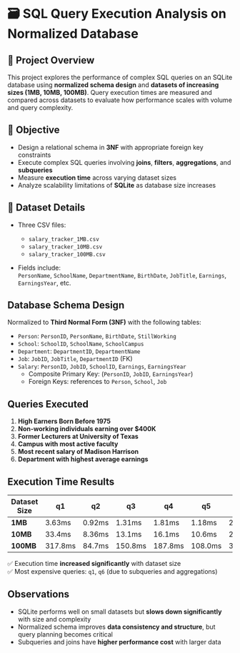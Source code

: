 # 🗃️ SQL Query Execution Analysis on Normalized Database

## 📌 Project Overview

This project explores the performance of complex SQL queries on an SQLite database using **normalized schema design** and **datasets of increasing sizes (1MB, 10MB, 100MB)**. Query execution times are measured and compared across datasets to evaluate how performance scales with volume and query complexity.

## 🧠 Objective

- Design a relational schema in **3NF** with appropriate foreign key constraints  
- Execute complex SQL queries involving **joins**, **filters**, **aggregations**, and **subqueries**  
- Measure **execution time** across varying dataset sizes  
- Analyze scalability limitations of **SQLite** as database size increases


## 🧪 Dataset Details

- Three CSV files:  
  - `salary_tracker_1MB.csv`  
  - `salary_tracker_10MB.csv`  
  - `salary_tracker_100MB.csv`

- Fields include:  
  `PersonName`, `SchoolName`, `DepartmentName`, `BirthDate`, `JobTitle`, `Earnings`, `EarningsYear`, etc.

## Database Schema Design

Normalized to **Third Normal Form (3NF)** with the following tables:

- `Person`: `PersonID`, `PersonName`, `BirthDate`, `StillWorking`
- `School`: `SchoolID`, `SchoolName`, `SchoolCampus`
- `Department`: `DepartmentID`, `DepartmentName`
- `Job`: `JobID`, `JobTitle`, `DepartmentID` (FK)
- `Salary`: `PersonID`, `JobID`, `SchoolID`, `Earnings`, `EarningsYear`  
  - Composite Primary Key: (`PersonID`, `JobID`, `EarningsYear`)  
  - Foreign Keys: references to `Person`, `School`, `Job`

## Queries Executed

1. **High Earners Born Before 1975**  
2. **Non-working individuals earning over $400K**  
3. **Former Lecturers at University of Texas**  
4. **Campus with most active faculty**  
5. **Most recent salary of Madison Harrison**  
6. **Department with highest average earnings**

## Execution Time Results

| Dataset Size | q1     | q2     | q3     | q4     | q5     | q6     |
|--------------|--------|--------|--------|--------|--------|--------|
| **1MB**      | 3.63ms | 0.92ms | 1.31ms | 1.81ms | 1.18ms | 2.96ms |
| **10MB**     | 33.4ms | 8.36ms | 13.1ms | 16.1ms | 10.6ms | 29.9ms |
| **100MB**    | 317.8ms| 84.7ms | 150.8ms| 187.8ms| 108.0ms| 331.0ms|

✅ Execution time **increased significantly** with dataset size  
✅ Most expensive queries: `q1`, `q6` (due to subqueries and aggregations)

## Observations

- SQLite performs well on small datasets but **slows down significantly** with size and complexity  
- Normalized schema improves **data consistency and structure**, but query planning becomes critical  
- Subqueries and joins have **higher performance cost** with larger data
